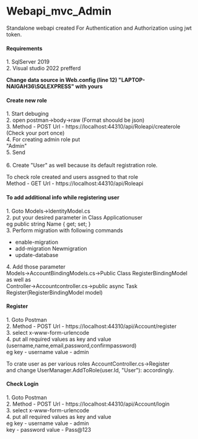 # Webapi_mvc_Admin
Standalone webapi created For Authentication and Authorization using jwt token.
<h4>Requirements</h4>
1. SqlServer 2019 </br>
2. Visual studio 2022 prefferd

<strong>Change data source in Web.config (line 12) "LAPTOP-NAIGAH36\SQLEXPRESS" with yours</strong>

<h4>Create new role</h4> 
1. Start debuging </br>
2. open postman->body->raw (Format shoould be json) </br>
3. Method - POST 
    Url - https://localhost:44310/api/Roleapi/createrole  (Check your port once) </br>
4. For creating admin role put </br>
"Admin" </br>
5. Send </br></br>
6. Create "User" as well because its default registration role.

To check role created and users assgned to that role </br>
Method - GET 
Url - https://localhost:44310/api/Roleapi

<h4>To add additional info while registering user </h4>
1. Goto Models->IdentityModel.cs </br>
2. put your desired parameter in Class Applicationuser </br>
    eg  public string Name { get; set; } </br>
3. Perform migration with following commands </br>
<ul>
    <li>enable-migration</li>
    <li>add-migration Newmigration</li>
    <li>update-database</li>
</ul>
4. Add those parameter </br>
Models->AccountBindingModels.cs->Public Class RegisterBindingModel </br>
as well as </br>
Controller->Accountcontroller.cs->public async Task<IHttpActionResult> Register(RegisterBindingModel model) </br>

<h4>Register</h4>
1. Goto Postman </br>
2. Method - POST 
    Url - https://localhost:44310/api/Account/register </br>
3. select x-www-form-urlencode </br>
4. put all required values as key and value (username,name,email,password,confirmpassword) </br>
    eg  key - username value - admin </br>

To crate user as per various roles AccountController.cs->Register </br>
and change UserManager.AddToRole(user.Id, "User"): accordingly. </br>

<h4>Check Login</h4>
1. Goto Postman </br>
2. Method - POST 
    Url - https://localhost:44310/api/Account/login </br>
3. select x-www-form-urlencode </br>
4. put all required values as key and value </br>
    eg  key - username value - admin </br>
    key - password value - Pass@123 </br>
